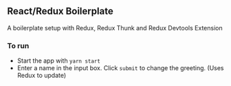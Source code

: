 ## React/Redux Boilerplate

A boilerplate setup with Redux, Redux Thunk and Redux Devtools Extension

### To run

- Start the app with `yarn start`
- Enter a name in the input box. Click `submit` to change the greeting. (Uses Redux to update)
